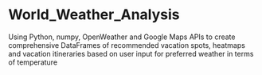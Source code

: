 # World_Weather_Analysis

Using Python, numpy, OpenWeather and Google Maps APIs to create comprehensive DataFrames of recommended vacation spots, heatmaps and vacation itineraries based on user input for preferred weather in terms of temperature
